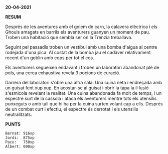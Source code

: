 **20-04-2021**

**RESUM**

Després de les aventures amb el golem de carn, la calavera elèctrica i els
Ghouls amagats en barrils els aventurers guanyen un moment de pau. Troben una
habitació que sembla ser on la Trenzia treballava.

Seguint pel passadís troben un vestíbul amb una bomba d'aigua al centre
rodejada d'una pica. Al costat de la bomba jau el cadàver relativament recent
d'un goblin amb cops per tot el cos.

Els aventurers segueixen endavant i troben un laboratori abandonat plè de pols,
una cerca exhaustiva revela 3 pocions de curació.

Darrera del laboratori s'obre una altra sala. Una cuina neta i endreçada amb un
guisat fent xup xup. En acostar-se al guisat i obrir la tapa la il·lusió
s'esmicola revelant la realitat. Una cuina abandonada fa molt de temps, i un
espectre surt de la cassola i ataca els aventurers mentre tots els utensilis
punxeguts o amb tall que hi ha per la cuina surten volant cap a ells. Després
de un combat curt i efectiu, el espectre és derrotat i els utensilis
neutralitzats.

**PUNTS**

```
Bernat: 916xp
Jordi:  875xp
Paco:   750xp  
Albert: 000xp 
```
